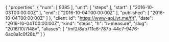 {
  "properties": {
    "num": [
      9385
    ],
    "unit": [
      "steps"
    ],
    "start": [
      "2016-10-03T00:00:00Z"
    ],
    "end": [
      "2016-10-04T00:00:00Z"
    ],
    "published": [
      "2016-10-04T00:00:00Z"
    ]
  },
  "client_id": "https://www-api.jvt.me/fit",
  "date": "2016-10-04T00:00:00Z",
  "kind": "steps",
  "h": "h-measure",
  "slug": "2016/10/7l48v",
  "aliases": [
    "/mf2/8ab711e6-787b-44c7-9476-6ac8a1c0f28b/"
  ]
}
